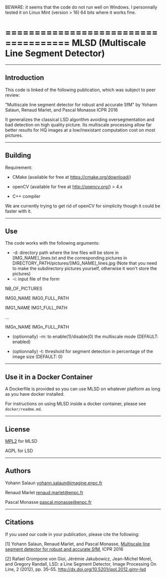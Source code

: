 BEWARE: it seems that the code do not run well on Windows.
I personnally tested it on Linux Mint (version > 16) 64 bits where it works fine.

=====================================
MLSD (Multiscale Line Segment Detector)
=====================================

------------
Introduction
------------


This code is linked of the following publication, which was subject to peer review:

"Multiscale line segment detector for robust and accurate SfM" by Yohann Salaun, Renaud Marlet, and Pascal Monasse ICPR 2016

It generalizes the classical LSD algorithm avoiding oversegmentation and bad detection on high quality picture.
Its multiscale processing allow far better results for HQ images at a low/inexistant computation cost on most pictures.

------------
Building
------------

Requirement:

- CMake (available for free at https://cmake.org/download/)

- openCV (available for free at http://opencv.org/) > 4.x

- C++ compiler

We are currently trying to get rid of openCV for simplicity though it could be faster with it.

------------
Use
------------

The code works with the following arguments:

- -d: directory path where the line files will be store in [IMG_NAME]_lines.txt and the corresponding pictures in DIRECTORY_PATH/pictures/[IMG_NAME]_lines.jpg
(Note that you need to make the subdirectory pictures yourself, otherwise it won't store the pictures)
- -i: input file of the form

NB_OF_PICTURES

IMG0_NAME IMG0_FULL_PATH

IMG1_NAME IMG1_FULL_PATH

...

IMGn_NAME IMGn_FULL_PATH

- (optionnally) -m: to enable(1)/disable(0) the multiscale mode (DEFAULT: enabled)

- (optionnally) -t: threshold for segment detection in percentage of the image size (DEFAULT: 0)

------------
Use it in a Docker Container
------------

A Dockerfile is provided so you can use MLSD on whatever platform as long as you have docker installed.

For instructions on using MLSD inside a docker container, please see ```docker/readme.md```.


------------
License
------------

[MPL2](https://github.com/ySalaun/MLSD/edit/master/LICENSE.mlsd) for MLSD

AGPL for LSD

------------
Authors
------------

Yohann Salaun <yohann.salaun@imagine.enpc.fr>

Renaud Marlet <renaud.marlet@enpc.fr>

Pascal Monasse <pascal.monasse@enpc.fr>

------------
Citations
------------

If you used our code in your publication, please cite the following:

[1] Yohann Salaun, Renaud Marlet, and Pascal Monasse, [Multiscale line segment detector for robust and accurate SfM](https://drive.google.com/file/d/0B96kyL2SBsmzOFY0b2hnSm54eTQ/view),  ICPR 2016

[2] Rafael Grompone von Gioi, Jérémie Jakubowicz, Jean-Michel Morel, and Gregory Randall, LSD: a Line Segment Detector, Image Processing On Line, 2 (2012), pp. 35–55. http://dx.doi.org/10.5201/ipol.2012.gjmr-lsd
